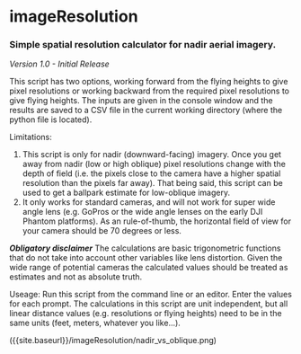 # imageResolution
### Simple spatial resolution calculator for nadir aerial imagery.
_Version 1.0 - Initial Release_

This script has two options, working forward from the 
flying heights to give pixel resolutions or working 
backward from the required pixel resolutions to give flying 
heights. The inputs are given in the console window and the
results are saved to a CSV file in the current working
directory (where the python file is located).

Limitations:
1. This script is only for nadir (downward-facing) imagery.
	Once you get away from nadir (low or high oblique) 
    pixel resolutions change with the depth of field (i.e. 
    the pixels close to the camera have a higher spatial 
    resolution than the pixels far away). That being said, 
    this script can be used to get a ballpark estimate for
    low-oblique imagery.
2. It only works for standard cameras, and will not work 
    for super wide angle lens (e.g. GoPros or the wide 
    angle lenses on the early DJI Phantom platforms). As 
    an rule-of-thumb, the horizontal field of view for your
    camera should be 70 degrees or less.
    
_**Obligatory disclaimer**_
The calculations are basic trigonometric functions that do not take into account other variables like lens distortion. Given the wide range of potential cameras the calculated values should be treated as estimates and not as absolute truth.
	
Useage:
Run this script from the command line or an editor. Enter the values for each prompt. The calculations in this script are unit independent, but all linear distance values 
(e.g. resolutions or flying heights) need to be in the same units (feet, meters, whatever you like...).

({{site.baseurl}}/imageResolution/nadir_vs_oblique.png)
